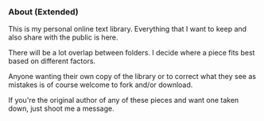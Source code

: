 ### About (Extended)

This is my personal online text library. Everything that I want to keep and also share with the public is here. 

There will be a lot overlap between folders. I decide where a piece fits best based on different factors.

Anyone wanting their own copy of the library or to correct what they see as mistakes is of course welcome to fork and/or download.

If you're the original author of any of these pieces and want one taken down, just shoot me a message.
